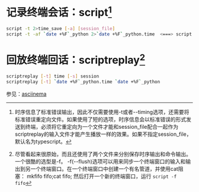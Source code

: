 <link href="../../css/style.css" rel="stylesheet" type="text/css" />


# 记录终端会话：script[^script]

```bash
script -t 2>time_save [-a] [session_file]
script -t -af `date +%F`_python 2>`date +%F`_python.time  <===> script --timing=`date +%F`_python.time -af `date +%F`_python
```

# 回放终端回话：scriptreplay[^scriptreplay]

```bash
scriptreplay [-t] time [-s] session
scriptreplay [-t] `date +%F`_python.time `date +%F`_python
```

参见：[asciinema][asciinema]

[asciinema]: ../otools/asciinema.md

[^script]: 时序信息了标准错误输出，因此不仅需要使用-t或者--timing选项，还需要将标准错误重定向文件。如果使用了短的选项，时序信息会以标准错误的形式发送到终端，必须将它重定向为一个文件才能和session_file配合一起作为scriptreplay的输入文件才能产生播放一样的效果。如果不指定session_file，默认名为typescript。

[^scriptreplay]: 尽管看起来很原始，而且还使用了两个文件来分别保存时序输出和命令输出。一个很酷的选型是-f。 -f(--flush)选项可以用来同步一个终端窗口的输入和输出到另一个终端窗口。在一个终端窗口中创建一个有名管道，并使用cat阻塞： mkfifo fifo;cat fifo; 然后打开一个新的终端窗口，运行 `script -f fifo` 